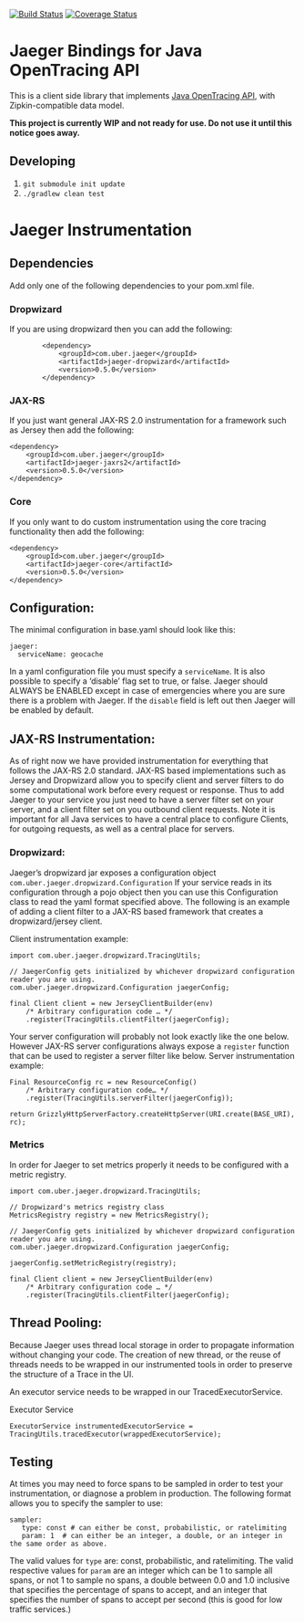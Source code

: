 [![Build Status][ci-img]][ci] [![Coverage Status][cov-img]][cov]

# Jaeger Bindings for Java OpenTracing API

This is a client side library that implements
[Java OpenTracing API](https://github.com/opentracing/opentracing-java),
with Zipkin-compatible data model.

**This project is currently WIP and not ready for use. Do not use it until this notice goes away.**

## Developing

 1. `git submodule init update`
 2. `./gradlew clean test`


  [ci-img]: https://travis-ci.org/uber/jaeger-client-java.svg?branch=master
  [cov-img]: https://coveralls.io/repos/github/uber/jaeger-client-java/badge.svg?branch=master
  [ci]: https://travis-ci.org/uber/jaeger-client-java
  [cov]: https://coveralls.io/github/uber/jaeger-client-java?branch=master

# Jaeger Instrumentation #

## Dependencies ##
Add only one of the following dependencies to your pom.xml file.

### Dropwizard ###
If you are using dropwizard then you can add the following:
```
        <dependency>
            <groupId>com.uber.jaeger</groupId>
            <artifactId>jaeger-dropwizard</artifactId>
            <version>0.5.0</version>
        </dependency>
```

### JAX-RS ###

If you just want general JAX-RS 2.0 instrumentation for a framework such as Jersey then add the following:
```
<dependency>
    <groupId>com.uber.jaeger</groupId>
    <artifactId>jaeger-jaxrs2</artifactId>
    <version>0.5.0</version>
</dependency>
```

### Core ###

If you only want to do custom instrumentation using the core tracing functionality then add the following:
```
<dependency>
    <groupId>com.uber.jaeger</groupId>
    <artifactId>jaeger-core</artifactId>
    <version>0.5.0</version>
</dependency>
```

## Configuration: ##

The minimal configuration in base.yaml should look like this:
```
jaeger:
  serviceName: geocache
```
In a yaml configuration file you must specify a `serviceName`.  It is also possible to specify a ‘disable’ flag set to true, or false.  Jaeger should ALWAYS be ENABLED except in case of emergencies where you are sure there is a problem with Jaeger.  If the `disable` field is left out then Jaeger will be enabled by default.


## JAX-RS Instrumentation: ##

As of right now we have provided instrumentation for everything that follows the JAX-RS 2.0 standard.  JAX-RS based implementations such as Jersey and Dropwizard allow you to specify client and server filters to do some computational work before every request or response.  Thus to add Jaeger to your service you just need to have a server filter set on your server, and a client filter set on you outbound client requests.  Note it is important for all Java services to have a central place to configure Clients, for outgoing requests, as well as a central place for servers.

### Dropwizard: ###

Jaeger’s dropwizard jar exposes a configuration object `com.uber.jaeger.dropwizard.Configuration`  If your service reads in its configuration through a pojo object then you can use this Configuration class to read the yaml format specified above.
The following is an example of adding a client filter to a JAX-RS based framework that creates a dropwizard/jersey client.

Client instrumentation example:
```
import com.uber.jaeger.dropwizard.TracingUtils;

// JaegerConfig gets initialized by whichever dropwizard configuration reader you are using.
com.uber.jaeger.dropwizard.Configuration jaegerConfig;

final Client client = new JerseyClientBuilder(env)
    /* Arbitrary configuration code … */
    .register(TracingUtils.clientFilter(jaegerConfig);
```

Your server configuration will probably not look exactly like the one below.  However JAX-RS server configurations always expose a `register` function that can be used to register a server filter like below.
Server instrumentation example:
```
Final ResourceConfig rc = new ResourceConfig()
    /* Arbitrary configuration code… */
    .register(TracingUtils.serverFilter(jaegerConfig));

return GrizzlyHttpServerFactory.createHttpServer(URI.create(BASE_URI), rc);
```

### Metrics ###
In order for Jaeger to set metrics properly it needs to be configured with a metric registry.  
```
import com.uber.jaeger.dropwizard.TracingUtils;

// Dropwizard's metrics registry class
MetricsRegistry registry = new MetricsRegistry();

// JaegerConfig gets initialized by whichever dropwizard configuration reader you are using.
com.uber.jaeger.dropwizard.Configuration jaegerConfig;

jaegerConfig.setMetricRegistry(registry);

final Client client = new JerseyClientBuilder(env)
    /* Arbitrary configuration code … */
    .register(TracingUtils.clientFilter(jaegerConfig);
```

## Thread Pooling: ##
Because Jaeger uses thread local storage in order to propagate information without changing your code.  The creation of new thread, or the reuse of threads needs to be wrapped in our instrumented tools in order to preserve the structure of a Trace in the UI.

An executor service needs to be wrapped in our TracedExecutorService. 

Executor Service
```
ExecutorService instrumentedExecutorService = TracingUtils.tracedExecutor(wrappedExecutorService);
```

## Testing ##
At times you may need to force spans to be sampled in order to test your instrumentation, or diagnose a problem in production.  The following format allows you to specify the sampler to use:

```
sampler:
   type: const # can either be const, probabilistic, or ratelimiting
   param: 1  # can either be an integer, a double, or an integer in the same order as above.
```

The valid values for `type` are: const, probabilistic, and ratelimiting.  The valid respective values for `param` are an integer which can be 1 to sample all spans, or not 1 to sample no spans, a double between 0.0 and 1.0 inclusive that specifies the percentage of spans to accept, and an integer that specifies the number of spans to accept per second (this is good for low traffic services.)
